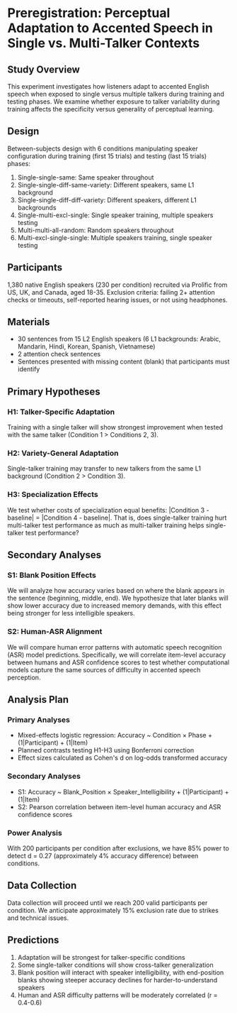 # Preregistration: Perceptual Adaptation to Accented Speech in Single vs. Multi-Talker Contexts

## Study Overview
This experiment investigates how listeners adapt to accented English speech when exposed to single versus multiple talkers during training and testing phases. We examine whether exposure to talker variability during training affects the specificity versus generality of perceptual learning.

## Design
Between-subjects design with 6 conditions manipulating speaker configuration during training (first 15 trials) and testing (last 15 trials) phases:
1. Single-single-same: Same speaker throughout
2. Single-single-diff-same-variety: Different speakers, same L1 background
3. Single-single-diff-diff-variety: Different speakers, different L1 backgrounds  
4. Single-multi-excl-single: Single speaker training, multiple speakers testing
5. Multi-multi-all-random: Random speakers throughout
6. Multi-excl-single-single: Multiple speakers training, single speaker testing

## Participants
1,380 native English speakers (230 per condition) recruited via Prolific from US, UK, and Canada, aged 18-35. Exclusion criteria: failing 2+ attention checks or timeouts, self-reported hearing issues, or not using headphones.

## Materials
- 30 sentences from 15 L2 English speakers (6 L1 backgrounds: Arabic, Mandarin, Hindi, Korean, Spanish, Vietnamese)
- 2 attention check sentences
- Sentences presented with missing content (blank) that participants must identify

## Primary Hypotheses

### H1: Talker-Specific Adaptation
Training with a single talker will show strongest improvement when tested with the same talker (Condition 1 > Conditions 2, 3).

### H2: Variety-General Adaptation  
Single-talker training may transfer to new talkers from the same L1 background (Condition 2 > Condition 3).

### H3: Specialization Effects
We test whether costs of specialization equal benefits: |Condition 3 - baseline| = |Condition 4 - baseline|. That is, does single-talker training hurt multi-talker test performance as much as multi-talker training helps single-talker test performance?

## Secondary Analyses

### S1: Blank Position Effects
We will analyze how accuracy varies based on where the blank appears in the sentence (beginning, middle, end). We hypothesize that later blanks will show lower accuracy due to increased memory demands, with this effect being stronger for less intelligible speakers.

### S2: Human-ASR Alignment
We will compare human error patterns with automatic speech recognition (ASR) model predictions. Specifically, we will correlate item-level accuracy between humans and ASR confidence scores to test whether computational models capture the same sources of difficulty in accented speech perception.

## Analysis Plan

### Primary Analyses
- Mixed-effects logistic regression: Accuracy ~ Condition × Phase + (1|Participant) + (1|Item)
- Planned contrasts testing H1-H3 using Bonferroni correction
- Effect sizes calculated as Cohen's d on log-odds transformed accuracy

### Secondary Analyses  
- S1: Accuracy ~ Blank_Position × Speaker_Intelligibility + (1|Participant) + (1|Item)
- S2: Pearson correlation between item-level human accuracy and ASR confidence scores

### Power Analysis
With 200 participants per condition after exclusions, we have 85% power to detect d = 0.27 (approximately 4% accuracy difference) between conditions.

## Data Collection
Data collection will proceed until we reach 200 valid participants per condition. We anticipate approximately 15% exclusion rate due to strikes and technical issues.

## Predictions
1. Adaptation will be strongest for talker-specific conditions
2. Some single-talker conditions will show cross-talker generalization
3. Blank position will interact with speaker intelligibility, with end-position blanks showing steeper accuracy declines for harder-to-understand speakers
4. Human and ASR difficulty patterns will be moderately correlated (r = 0.4-0.6)